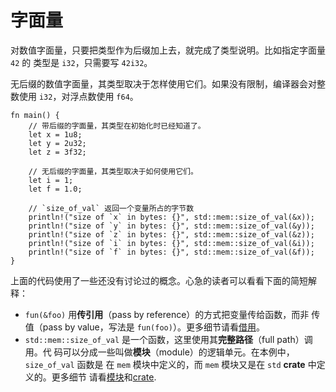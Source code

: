 # 字面量

对数值字面量，只要把类型作为后缀加上去，就完成了类型说明。比如指定字面量 `42` 的
类型是 `i32`，只需要写 `42i32`。

无后缀的数值字面量，其类型取决于怎样使用它们。如果没有限制，编译器会对整数使用
 `i32`，对浮点数使用 `f64`。

```rust,editable
fn main() {
    // 带后缀的字面量，其类型在初始化时已经知道了。
    let x = 1u8;
    let y = 2u32;
    let z = 3f32;

    // 无后缀的字面量，其类型取决于如何使用它们。
    let i = 1;
    let f = 1.0;

    // `size_of_val` 返回一个变量所占的字节数
    println!("size of `x` in bytes: {}", std::mem::size_of_val(&x));
    println!("size of `y` in bytes: {}", std::mem::size_of_val(&y));
    println!("size of `z` in bytes: {}", std::mem::size_of_val(&z));
    println!("size of `i` in bytes: {}", std::mem::size_of_val(&i));
    println!("size of `f` in bytes: {}", std::mem::size_of_val(&f));
}
```

上面的代码使用了一些还没有讨论过的概念。心急的读者可以看看下面的简短解释：

* `fun(&foo)` 用**传引用**（pass by reference）的方式把变量传给函数，而非
  传值（pass by value，写法是 `fun(foo)`）。更多细节请看[借用][borrow]。
* `std::mem::size_of_val` 是一个函数，这里使用其**完整路径**（full path）调用。代
  码可以分成一些叫做**模块**（module）的逻辑单元。在本例中，`size_of_val` 函数是
  在 `mem` 模块中定义的，而 `mem` 模块又是在 `std` **crate** 中定义的。更多细节
  请看[模块][mod]和[crate][crate].

[borrow]: ../scope/borrow.md
[mod]: ../mod.md
[crate]: ../crates.md
